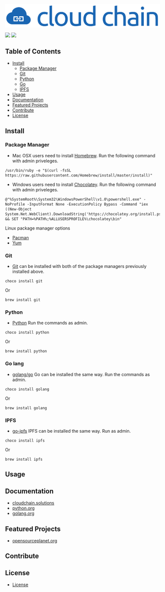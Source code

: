 ![logo](docs/media/logo.png)

[![](https://img.shields.io/badge/made%20by-CloudChain%20Solutions-blue.svg?style=flat-square)](http://cloudchain.solutions)
[![](https://img.shields.io/badge/_VERSION_-%200%2E1%2E26-blue.svg?style=flat-square)]()

## Table of Contents
- [Install](#install)
    - [Package Manager](#package-manager)
    - [Git](#git)
    - [Python](#python)
    - [Go](#go-lang)
    - [IPFS](#ipfs)
- [Usage](#usage)
- [Documentation](#documentation)
- [Featured Projects](#featured-projects)
- [Contribute](#contribute)
- [License](#license)

## Install

### Package Manager
- Mac OSX users need to install [Homebrew](https://brew.sh/). Run the following command with admin priveleges.
```
/usr/bin/ruby -e "$(curl -fsSL https://raw.githubusercontent.com/Homebrew/install/master/install)"
```

- Windows users need to install [Chocolatey](https://chocolatey.org/). Run the following command with admin priveleges. 
```
@"%SystemRoot%\System32\WindowsPowerShell\v1.0\powershell.exe" -NoProfile -InputFormat None -ExecutionPolicy Bypass -Command "iex ((New-Object System.Net.WebClient).DownloadString('https://chocolatey.org/install.ps1'))" && SET "PATH=%PATH%;%ALLUSERSPROFILE%\chocolatey\bin"
```

Linux package manager options
- [Pacman](https://www.archlinux.org/pacman/)
- [Yum](http://yum.baseurl.org/)

### Git
- [Git](https://git-scm.com/) can be installed with both of the package managers previously installed above.
```
choco install git
```
Or
```
brew install git
```

### Python
- [Python](https://github.com/python/cpython) Run the commands as admin.
```
choco install python
```
Or
```
brew install python
```

### Go lang
- [golang/go](https://github.com/golang/go)
Go can be installed the same way. Run the commands as admin.
```
choco install golang
```
Or 
```
brew install golang
```

### IPFS
- [go-ipfs](https://docs.ipfs.io/introduction/install/)
IPFS can be installed the same way. Run as admin.
```
choco install ipfs
```
Or 
```
brew install ipfs
```

## Usage

## Documentation
- [cloudchain.solutions](http://cloudchain.solutions/)
- [python.org](https://www.python.org/)
- [golang.org](https://golang.org/)

## Featured Projects
- [opensourceplanet.org](http://opensourceplanet.org/)

## Contribute

## License
- [License](https://github.com/pdinkins/cloud-chain/blob/master/LICENSE)
